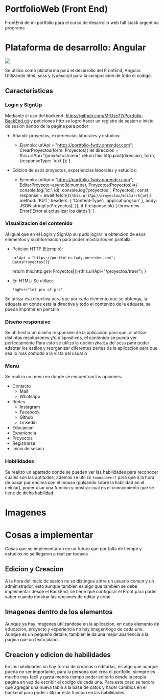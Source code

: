 # PortfolioWeb (Front End)

FrontEnd de mi portfolio para el curso de desarrollo web full stack argentina programa

# Plataforma de desarrollo: Angular

![](https://external-content.duckduckgo.com/iu/?u=https%3A%2F%2Ftse3.mm.bing.net%2Fth%3Fid%3DOIP.7DsZgLizBt_wk8ndOAPzQAHaGs%26pid%3DApi&f=1&ipt=7d4101ef2247568b4f56ede31842731a4442cd801bce87be5c46af35338e559b&ipo=images)

Se utilizo como plataforma para el desarrollo del FrontEnd, Angular. Utilizando html, scss y typescript para la composicion de todo el codigo.

## Caracteristicas

### Login y SignUp

Mediante el uso del backend: https://github.com/MrUse77/Portfolio-BackEnd.git y peticiones http se logro hacer un registro de sesion e inicio de sesion dentro de la pagina para poder:

- Añandir proyectos, experiencias laborales y estudios:

  - Ejemplo:
    urlApi = "https://portfolio-fwdy.onrender.com";
    CrearProyectos(form: Proyectos){
    let direccion = this.urlApi+"/proyectos/crear"
    return this.http.post(direccion, form,{responseType: 'text'});
    }

- Edicion de esos proyectos, experiencias laborales y estudios:
  - Ejemplo:
    urlApi = "https://portfolio-fwdy.onrender.com";
    EditarProyecto=async(id:number, Proyectos:Proyectos)=>{
    console.log('id:', id);
    console.log('proyectos:', Proyectos);
    const response = await fetch(`${this.urlApi}/proyectos/editar/${id}`,{
    method: 'PUT',
    headers: {
    'Content-Type': 'application/json'
    },
    body: JSON.stringify(Proyectos),
    });
    if (!response.ok) {
    throw new Error('Error al actualizar los datos');
    }

### Visualizacion del contenido

Al igual que en el Login y SignUp su pudo lograr la obtencion de esos elementos y su informacion para poder mostrarlos en pantalla:

- Peticion HTTP (Ejemplo):

      urlApi = "https://portfolio-fwdy.onrender.com";
      DatosProyectos(){

  return this.http.get<Proyectos[]>(this.urlApi+"/proyectos/traer");
  }

- En HTML: Se utilizo:

      *ngFor="let pro of pro"

Se utiliza esa directiva para que por cada elemento que se obtenga, la etiqueta en donde esta la directiva y todo el contenido de la etiqueta, se pueda imprimir en pantalla

### Diseño responsive

Se ah hecho un diseño responsive de la aplicacion para que, al utilizar distintas resoluciones y/o dispositivos, el contenido se pueda ver perfectamente
Para esto se utilizo la opcion `@Media` del scss para poder adaptar los estilos y reorganizar diferentes partes de la aplicacion para que sea lo mas comodo a la vista del usuario

### Menu

Se realizo un menu en donde se encuentran las opciones:

- Contacto
  - Mail
  - Whatsapp
- Redes
  - Instagram
  - Facebook
  - Github
  - Linkedin
- Educacion
- Experiencia
- Proyectos
- Registrarse
- Inicio de sesion

### Habilidades

Se realizo un apartado donde se pueden ver las habilidades para reconocer cuales son las aptitudes, ademas se utilizo `(mouseover)` para que a la hora de pasar por encima con el mouse (pulsando sobre la habilidad en el celular), poder usar una funcion y mostrar cual es el conocimiento que se tiene de dicha habilidad

# Imagenes

# Cosas a implementar

Cosas que se implementaran en un futuro que por falta de tiempo y estudios no se llegaron a realizar todavia

## Edicion y Creacion

A la hora del inicio de sesion no se distingue entre un usuario comun y un administrador, esto aunque tambien es algo que tambien se debe implementar desde el BackEnd, se tiene que configurar el Front para poder saber cuando mostrar las opciones de editar y crear

## Imagenes dentro de los elementos

Aunque ya hay imagenes utilizandose en la aplicacion, en cada elemento de educacion, proyecto y experiencia no hay imagen/logo de cada uno. Aunque es un pequeño detalle, tambien le da una mejor apariencia a la pagina que un texto plano.

## Creacion y edicion de habilidades

En las habilidades no hay forma de crearlas o editarlas, es algo que aunque pueda no ser importante, para la persona que crea el portfolio, siempre es mucho mas facil y gasta menos tiempo poder editarlo desde la propia pagina en vez de escribir el codigo de cada una. Para este caso se tendra que agregar una nueva tabla a la base de datos y hacer cambios en el backend para poder utilizar esta funcion en las habilidades.
